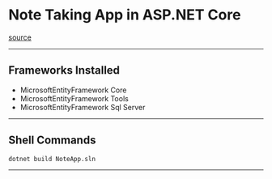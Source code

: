 # Note Taking App in ASP.NET Core
[source](https://www.youtube.com/watch?v=aE5Ksj3fris&list=PLN6-1My6KzUsjFDxciD0Kmx4kEwp5B8ae)

--- ---

## Frameworks Installed

- MicrosoftEntityFramework Core
- MicrosoftEntityFramework Tools
- MicrosoftEntityFramework Sql Server

--- ---

## Shell Commands

```shell
dotnet build NoteApp.sln
```

--- ---